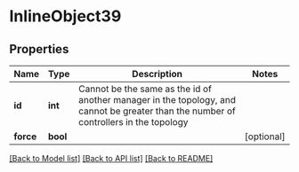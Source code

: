 # InlineObject39

## Properties
Name | Type | Description | Notes
------------ | ------------- | ------------- | -------------
**id** | **int** | Cannot be the same as the id of another manager in the topology, and  cannot be greater than the number of controllers in the topology  | 
**force** | **bool** |  | [optional] 

[[Back to Model list]](../README.md#documentation-for-models) [[Back to API list]](../README.md#documentation-for-api-endpoints) [[Back to README]](../README.md)


